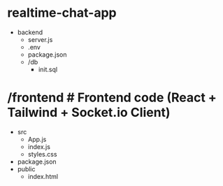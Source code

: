 #  realtime-chat-app
- backend       
   - server.js  
   - .env       
   - package.json 
   - /db        
      -  init.sql 

 # /frontend      # Frontend code (React + Tailwind + Socket.io Client)
   - src
       -  App.js  
       - index.js 
       - styles.css 
   -  package.json
   - public
        - index.html 
